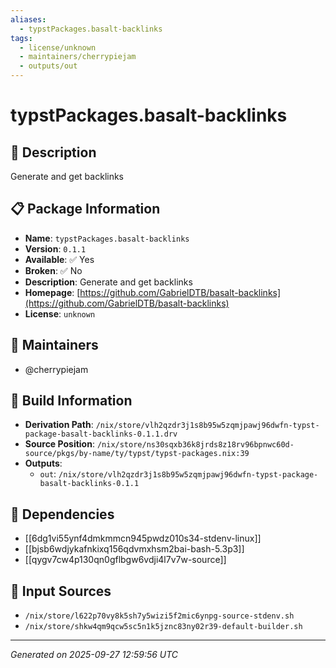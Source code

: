 ```yaml
---
aliases:
  - typstPackages.basalt-backlinks
tags:
  - license/unknown
  - maintainers/cherrypiejam
  - outputs/out
---
```


# typstPackages.basalt-backlinks

## 📝 Description

Generate and get backlinks

## 📋 Package Information

- **Name**: `typstPackages.basalt-backlinks`
- **Version**: `0.1.1`
- **Available**: ✅ Yes
- **Broken**: ✅ No
- **Description**: Generate and get backlinks
- **Homepage**: [https://github.com/GabrielDTB/basalt-backlinks](https://github.com/GabrielDTB/basalt-backlinks)
- **License**: `unknown`
## 👥 Maintainers

- @cherrypiejam


## 🔧 Build Information

- **Derivation Path**: `/nix/store/vlh2qzdr3j1s8b95w5zqmjpawj96dwfn-typst-package-basalt-backlinks-0.1.1.drv`
- **Source Position**: `/nix/store/ns30sqxb36k8jrds8z18rv96bpnwc60d-source/pkgs/by-name/ty/typst/typst-packages.nix:39`
- **Outputs**:
  - `out`:  `/nix/store/vlh2qzdr3j1s8b95w5zqmjpawj96dwfn-typst-package-basalt-backlinks-0.1.1`

## 🔗 Dependencies

- [[6dg1vi55ynf4dmkmmcn945pwdz010s34-stdenv-linux]]
- [[bjsb6wdjykafnkixq156qdvmxhsm2bai-bash-5.3p3]]
- [[qygv7cw4p130qn0gflbgw6vdji4l7v7w-source]]

## 📁 Input Sources

- `/nix/store/l622p70vy8k5sh7y5wizi5f2mic6ynpg-source-stdenv.sh`
- `/nix/store/shkw4qm9qcw5sc5n1k5jznc83ny02r39-default-builder.sh`

---
*Generated on 2025-09-27 12:59:56 UTC*
